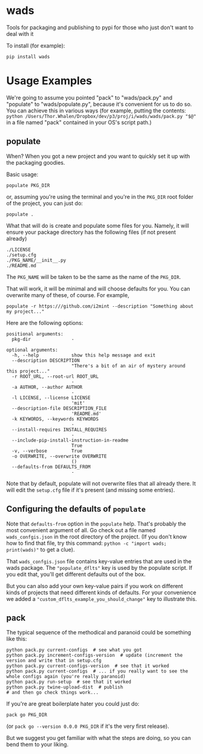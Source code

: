 # wads

Tools for packaging and publishing to pypi for those who just don't want to deal with it

To install (for example):
```
pip install wads
```

# Usage Examples

We're going to assume you pointed "pack" to "wads/pack.py" and "populate" to "wads/populate.py", 
because it's convenient for us to do so. You can achieve this in various ways 
(for example, putting the contents:
`python /Users/Thor.Whalen/Dropbox/dev/p3/proj/i/wads/wads/pack.py "$@"`
in a file named "pack" contained in your OS's script path.)

 
## populate

When? When you got a new project and you want to quickly set it up with the packaging goodies. 

Basic usage:

```
populate PKG_DIR
```

or, assuming you're using the terminal and you're in the `PKG_DIR` root folder of the project, you can just do:

```
populate .
```

What that will do is create and populate some files for you. 
Namely, it will ensure your package directory has the following files (if not present already)
```
./LICENSE
./setup.cfg
./PKG_NAME/__init__.py
./README.md
```

The `PKG_NAME` will be taken to be the same as the name of the `PKG_DIR`. 

That will work, it will be minimal and will choose defaults for you. 
You can overwrite many of these, of course. 
For example, 

```
populate -r https:///github.com/i2mint --description "Something about my project..."
```

Here are the following options:

```
positional arguments:
  pkg-dir               -

optional arguments:
  -h, --help            show this help message and exit
  --description DESCRIPTION
                        "There's a bit of an air of mystery around this project..."
  -r ROOT_URL, --root-url ROOT_URL
                        -
  -a AUTHOR, --author AUTHOR
                        -
  -l LICENSE, --license LICENSE
                        'mit'
  --description-file DESCRIPTION_FILE
                        'README.md'
  -k KEYWORDS, --keywords KEYWORDS
                        -
  --install-requires INSTALL_REQUIRES
                        -
  --include-pip-install-instruction-in-readme
                        True
  -v, --verbose         True
  -o OVERWRITE, --overwrite OVERWRITE
                        ()
  --defaults-from DEFAULTS_FROM
                        -
```

Note that by default, populate will not overwrite files that all already there. 
It will edit the `setup.cfg` file if it's present (and missing some entries).  

## Configuring the defaults of `populate`

Note that `defaults-from` option in the `populate` help.
That's probably the most convenient argument of all.
Go check out a file named `wads_confgis.json` in the root directory of the project. 
(If you don't know how to find that file, try this command: 
`python -c "import wads; print(wads)"` to get a clue). 

That `wads_confgis.json` file contains key-value entries that are used in the wads package.
The `"populate_dflts"` key is used by the populate script. 
If you edit that, you'll get different defaults out of the box. 

But you can also add your own key-value pairs if you work on different kinds of projects that need 
different kinds of defaults. 
For your convenience we added a `"custom_dflts_example_you_should_change"` key to illustrate this.

## pack

The typical sequence of the methodical and paranoid could be something like this:

```
python pack.py current-configs  # see what you got
python pack.py increment-configs-version  # update (increment the version and write that in setup.cfg
python pack.py current-configs-version  # see that it worked
python pack.py current-configs  # ... if you really want to see the whole configs again (you're really paranoid)
python pack.py run-setup  # see that it worked
python pack.py twine-upload-dist  # publish
# and then go check things work...
```


If you're are great boilerplate hater you could just do:

```
pack go PKG_DIR
```

(or `pack go --version 0.0.0 PKG_DIR` if it's the very first release).

But we suggest you get familiar with what the steps are doing, so you can bend them to your liking.


